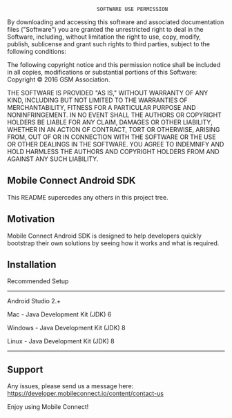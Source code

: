                                  SOFTWARE USE PERMISSION

By downloading and accessing this software and associated documentation files ("Software") you are granted the
unrestricted right to deal in the Software, including, without limitation the right to use, copy, modify, publish,
sublicense and grant such rights to third parties, subject to the following conditions:

The following copyright notice and this permission notice shall be included in all copies, modifications or
substantial portions of this Software: Copyright © 2016 GSM Association.

THE SOFTWARE IS PROVIDED "AS IS," WITHOUT WARRANTY OF ANY KIND, INCLUDING BUT NOT LIMITED TO THE WARRANTIES OF
MERCHANTABILITY, FITNESS FOR A PARTICULAR PURPOSE AND NONINFRINGEMENT. IN NO EVENT SHALL THE AUTHORS OR COPYRIGHT
HOLDERS BE LIABLE FOR ANY CLAIM, DAMAGES OR OTHER LIABILITY, WHETHER IN AN ACTION OF CONTRACT, TORT OR OTHERWISE,
ARISING FROM, OUT OF OR IN CONNECTION WITH THE SOFTWARE OR THE USE OR OTHER DEALINGS IN THE SOFTWARE. YOU
AGREE TO INDEMNIFY AND HOLD HARMLESS THE AUTHORS AND COPYRIGHT HOLDERS FROM AND AGAINST ANY SUCH LIABILITY.


## Mobile Connect Android SDK

This README supercedes any others in this project tree.

## Motivation

Mobile Connect Android SDK is designed to help developers quickly bootstrap their own solutions by seeing how it works and what is required.

## Installation

Recommended Setup

-----------------

Android Studio 2.+

Mac - Java Development Kit (JDK) 6

Windows - Java Development Kit (JDK) 8

Linux - Java Development Kit (JDK) 8

-----------------

## Support

Any issues, please send us a message here: https://developer.mobileconnect.io/content/contact-us

Enjoy using Mobile Connect!

